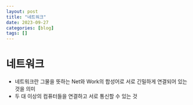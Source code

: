 ```yaml
---
layout: post
title: "네트워크"
date: 2023-09-27 
categories: [blog]
tags: []
---
```


# 네트워크
- 네트워크란 그물을 뜻하는 Net와 Work의 합성어로 서로 긴밀하게 연결되어 있는 것을 의미
- 두 대 이상의 컴퓨터들을 연결하고 서로 통신할 수 있는 것